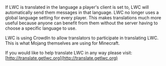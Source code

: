If LWC is translated in the language a player's client is set to, LWC will automatically send them messages in that language. LWC no longer uses a global language setting for every player. This makes translations much more useful because anyone can benefit from them without the server having to choose a specific language to use.

LWC is using CrowdIn to allow translators to participate in translating LWC. This is what Mojang themselves are using for Minecraft.

If you would like to help translate LWC in any way please visit: [http://translate.getlwc.org](http://translate.getlwc.org)
